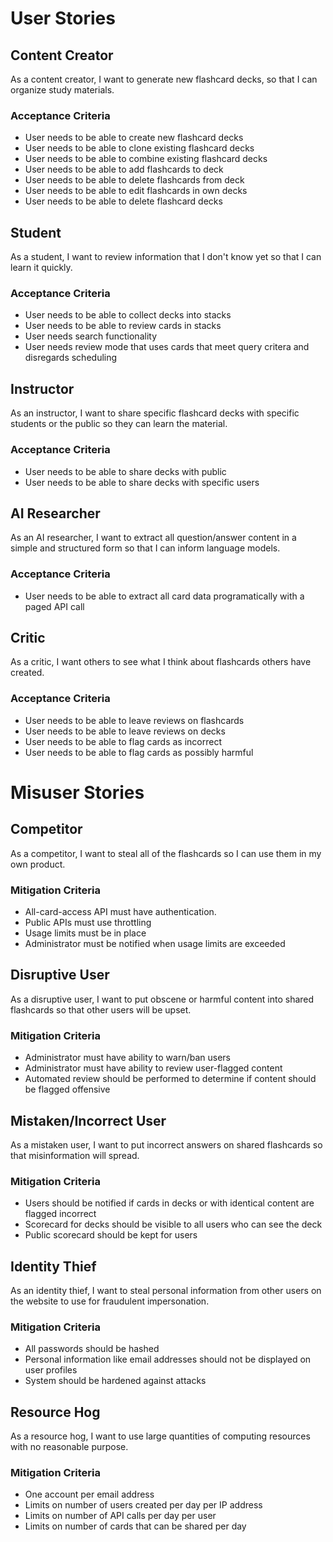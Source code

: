 # User Stories

## Content Creator
As a content creator, I want to generate new flashcard decks, so that I can organize study materials.

### Acceptance Criteria
- User needs to be able to create new flashcard decks
- User needs to be able to clone existing flashcard decks
- User needs to be able to combine existing flashcard decks
- User needs to be able to add flashcards to deck
- User needs to be able to delete flashcards from deck
- User needs to be able to edit flashcards in own decks
- User needs to be able to delete flashcard decks

## Student
As a student, I want to review information that I don't know yet so that I can learn it quickly.

### Acceptance Criteria
- User needs to be able to collect decks into stacks
- User needs to be able to review cards in stacks
- User needs search functionality
- User needs review mode that uses cards that meet query critera and disregards scheduling

## Instructor
As an instructor, I want to share specific flashcard decks with specific students or the public so they can learn the material.

### Acceptance Criteria
- User needs to be able to share decks with public
- User needs to be able to share decks with specific users

## AI Researcher
As an AI researcher, I want to extract all question/answer content in a simple and structured form so that I can inform language models.

### Acceptance Criteria
- User needs to be able to extract all card data programatically with a paged API call

## Critic
As a critic, I want others to see what I think about flashcards others have created.

### Acceptance Criteria

- User needs to be able to leave reviews on flashcards
- User needs to be able to leave reviews on decks
- User needs to be able to flag cards as incorrect
- User needs to be able to flag cards as possibly harmful 

# Misuser Stories

## Competitor
As a competitor, I want to steal all of the flashcards so I can use them in my own product.

### Mitigation Criteria
- All-card-access API must have authentication.
- Public APIs must use throttling
- Usage limits must be in place
- Administrator must be notified when usage limits are exceeded

## Disruptive User
As a disruptive user, I want to put obscene or harmful content into shared flashcards so that other users will be upset.

### Mitigation Criteria
- Administrator must have ability to warn/ban users
- Administrator must have ability to review user-flagged content
- Automated review should be performed to determine if content should be flagged offensive

## Mistaken/Incorrect User
As a mistaken user, I want to put incorrect answers on shared flashcards so that misinformation will spread.

### Mitigation Criteria
- Users should be notified if cards in decks or with identical content are flagged incorrect
- Scorecard for decks should be visible to all users who can see the deck
- Public scorecard should be kept for users


## Identity Thief
As an identity thief, I want to steal personal information from other users on the website to use for fraudulent impersonation.

### Mitigation Criteria
- All passwords should be hashed
- Personal information like email addresses should not be displayed on user profiles
- System should be hardened against attacks

## Resource Hog
As a resource hog, I want to use large quantities of computing resources with no reasonable purpose.

### Mitigation Criteria
- One account per email address
- Limits on number of users created per day per IP address
- Limits on number of API calls per day per user
- Limits on number of cards that can be shared per day



